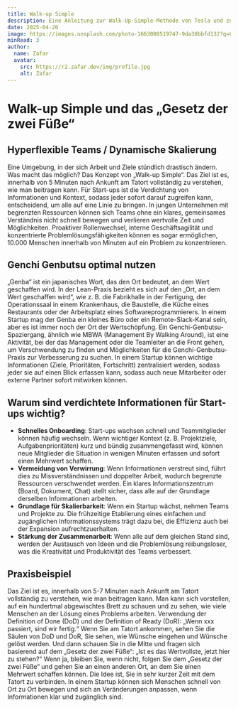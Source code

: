 ```yaml
---
title: Walk-up Simple
description: Eine Anleitung zur Walk-Up-Simple-Methode von Tesla und zum Gesetz der zwei Füße
date: 2025-04-20
image: https://images.unsplash.com/photo-1663008519747-9da38bbfd132?q=80&w=600&auto=format&fit=crop&ixlib=rb-4.1.0&ixid=M3wxMjA3fDB8MHxwaG90by1wYWdlfHx8fGVufDB8fHx8fA%3D%3D
minRead: 3
author:
  name: Zafar
  avatar:
    src: https://r2.zafar.dev/img/profile.jpg
    alt: Zafar
---
```


# Walk-up Simple und das „Gesetz der zwei Füße“

## Hyperflexible Teams / Dynamische Skalierung

Eine Umgebung, in der sich Arbeit und Ziele stündlich drastisch ändern. Was macht das möglich? Das Konzept von „Walk-up Simple“. Das Ziel ist es, innerhalb von 5 Minuten nach Ankunft am Tatort vollständig zu verstehen, wie man beitragen kann. Für Start-ups ist die Verdichtung von Informationen und Kontext, sodass jeder sofort darauf zugreifen kann, entscheidend, um alle auf eine Linie zu bringen. In jungen Unternehmen mit begrenzten Ressourcen können sich Teams ohne ein klares, gemeinsames Verständnis nicht schnell bewegen und verlieren wertvolle Zeit und Möglichkeiten. Proaktiver Rollenwechsel, interne Geschäftsagilität und konzentrierte Problemlösungsfähigkeiten können es sogar ermöglichen, 10.000 Menschen innerhalb von Minuten auf ein Problem zu konzentrieren.

## Genchi Genbutsu optimal nutzen

„Genba“ ist ein japanisches Wort, das den Ort bedeutet, an dem Wert geschaffen wird. In der Lean-Praxis bezieht es sich auf den „Ort, an dem Wert geschaffen wird“, wie z. B. die Fabrikhalle in der Fertigung, der Operationssaal in einem Krankenhaus, die Baustelle, die Küche eines Restaurants oder der Arbeitsplatz eines Softwareprogrammierers. In einem Startup mag der Genba ein kleines Büro oder ein Remote-Slack-Kanal sein, aber es ist immer noch der Ort der Wertschöpfung. Ein Genchi-Genbutsu-Spaziergang, ähnlich wie MBWA (Management By Walking Around), ist eine Aktivität, bei der das Management oder die Teamleiter an die Front gehen, um Verschwendung zu finden und Möglichkeiten für die Genchi-Genbutsu-Praxis zur Verbesserung zu suchen. In einem Startup können wichtige Informationen (Ziele, Prioritäten, Fortschritt) zentralisiert werden, sodass jeder sie auf einen Blick erfassen kann, sodass auch neue Mitarbeiter oder externe Partner sofort mitwirken können.

## Warum sind verdichtete Informationen für Start-ups wichtig?

- **Schnelles Onboarding**: Start-ups wachsen schnell und Teammitglieder können häufig wechseln. Wenn wichtiger Kontext (z. B. Projektziele, Aufgabenprioritäten) kurz und bündig zusammengefasst wird, können neue Mitglieder die Situation in wenigen Minuten erfassen und sofort einen Mehrwert schaffen.
- **Vermeidung von Verwirrung**: Wenn Informationen verstreut sind, führt dies zu Missverständnissen und doppelter Arbeit, wodurch begrenzte Ressourcen verschwendet werden. Ein klares Informationszentrum (Board, Dokument, Chat) stellt sicher, dass alle auf der Grundlage derselben Informationen arbeiten.
- **Grundlage für Skalierbarkeit**: Wenn ein Startup wächst, nehmen Teams und Projekte zu. Die frühzeitige Etablierung eines einfachen und zugänglichen Informationssystems trägt dazu bei, die Effizienz auch bei der Expansion aufrechtzuerhalten.
- **Stärkung der Zusammenarbeit**: Wenn alle auf dem gleichen Stand sind, werden der Austausch von Ideen und die Problemlösung reibungsloser, was die Kreativität und Produktivität des Teams verbessert.

## Praxisbeispiel

Das Ziel ist es, innerhalb von 5-7 Minuten nach Ankunft am Tatort vollständig zu verstehen, wie man beitragen kann. Man kann sich vorstellen, auf ein hundertmal abgewischtes Brett zu schauen und zu sehen, wie viele Menschen an der Lösung eines Problems arbeiten. Verwendung der Definition of Done (DoD) und der Definition of Ready (DoR): „Wenn xxx passiert, sind wir fertig.“ Wenn Sie am Tatort ankommen, sehen Sie die Säulen von DoD und DoR, Sie sehen, wie Wünsche eingehen und Wünsche gelöst werden. Und dann schauen Sie in die Mitte und fragen sich basierend auf dem „Gesetz der zwei Füße“: „Ist es das Wertvollste, jetzt hier zu stehen?“ Wenn ja, bleiben Sie, wenn nicht, folgen Sie dem „Gesetz der zwei Füße“ und gehen Sie an einen anderen Ort, an dem Sie einen Mehrwert schaffen können. Die Idee ist, Sie in sehr kurzer Zeit mit dem Tatort zu verbinden. In einem Startup können sich Menschen schnell von Ort zu Ort bewegen und sich an Veränderungen anpassen, wenn Informationen klar und zugänglich sind.